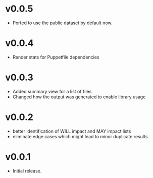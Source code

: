 # v0.0.5

* Ported to use the public dataset by default now.


# v0.0.4

* Render stats for Puppetfile dependencies


# v0.0.3

* Added summary view for a list of files
* Changed how the output was generated to enable library usage


# v0.0.2

* better identification of WILL impact and MAY impact lists
* eliminate edge cases which might lead to minor duplicate results


# v0.0.1

* Initial release.
